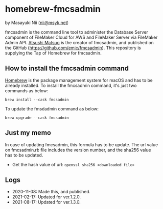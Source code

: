 # homebrew-fmcsadmin

by Masayuki Nii (nii@msyk.net)

fmcsadmin is the command line tool to administer the Database Server component of FileMaker Cloud for AWS and FileMaker Server via FileMaker Admin API. [Atsushi Matsuo](https://github.com/matsuo) is the creator of fmcsadmin, and published on the GitHub (https://github.com/emic/fmcsadmin). This repository is supplying the Tap of Homebrew for fmcsadmin.

## How to install the fmcsadmin command

[Homebrew](https://brew.sh/) is the package management system for macOS and has to be already installed.
To install the fmcsadmin command, it's just two commands as below:

```
brew install --cask fmcsadmin
```

To update the fmsdadmin command as below:
```
brew upgrade --cask fmcsadmin
```

## Just my memo

In case of updating fmcsadmin, this formula has to be update. The url value on fmcsadmin.rb file includes the version number, and the sha256 value has to be updated.

- Get the hash value of url: `openssl sha256 <downloaded file>`

## Logs

- 2020-11-08: Made this, and published.
- 2021-02-17: Updated for ver.1.2.0.
- 2021-08-17: Updated for ver.1.3.0.

